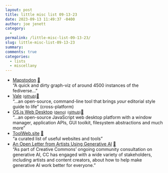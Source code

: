```yaml
---
layout: post
title: little misc list 09-13-23
date: 2023-09-13 11:49:37 -0400
author: joe jenett
category:
  - 
permalink: /little-misc-list-09-13-23/
slug: little-misc-list-09-13-23
summary: 
comments: true
categories:
  - lists
  - miscellany
---
```

<ul class="links">
	<li><a title="Mapstodon" href="https://www.comeetie.fr/galerie/mapstodon/">Mapstodon</a> <a href="https://pinboard.in/u:tremelo">📌</a><br>“A quick and dirty graph-viz of around 4500 instances of the fediverse...”</li>
	<li><a title="Vale.sh - A linter for prose" href="https://vale.sh/">Vale</a> <small>(<a href="https://github.com/errata-ai/vale">github</a>)</small><a href="https://pinboard.in/u:amason">📌</a><br>“...an open-source, command-line tool that brings <em>your</em> editorial style guide to life” (cross-platform)</li>
	<li><a title="OS.js Web Desktop" href="https://www.os-js.org/">OS.js Web Desktop</a> <small>(<a href="https://demo.os-js.org/">demo</a>)</small> <small>(<a href="https://github.com/os-js/OS.js/tree/v3">github</a>)</small><a href="https://pinboard.in/u:zero1infinity">📌</a><br>“...an open-source JavaScript web desktop platform with a window manager, application APIs, GUI toolkit, filesystem abstractions and much more”</li>
	<li><a title="Best Tools and Websites on the Internet - ToolWeb.site" href="https://www.toolweb.site/">ToolWeb.site</a> <a href="https://pinboard.in/u:mikael">📌</a><br>“a curated list of useful websites and tools”</li>
	<li><a title="An Open Letter from Artists Using Generative AI - Creative Commons" href="https://creativecommons.org/2023/09/07/an-open-letter-from-artists-using-generative-ai/">An Open Letter from Artists Using Generative AI</a> <a href="https://pinboard.in/u:arnicas">📌</a><br>“As part of Creative Commons’ ongoing community consultation on generative AI, CC has engaged with a wide variety of stakeholders, including artists and content creators, about how to help make generative AI work better for everyone.”</li>
</ul>

<a href="https://brid.gy/publish/mastodon"></a>
